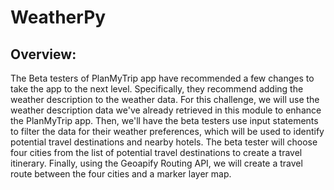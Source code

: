 # WeatherPy

##  Overview:

The Beta testers of PlanMyTrip app have recommended a few changes to take the app to the next level. Specifically, they recommend adding the weather description to the weather data.
For this challenge, we will use the weather description data we've already retrieved in this module to enhance the PlanMyTrip app. Then, we'll have the beta testers use input statements to filter the data for their weather preferences, which will be used to identify potential travel destinations and nearby hotels. The beta tester will choose four cities from the list of potential travel destinations to create a travel itinerary. Finally, using the Geoapify Routing API, we will create a travel route between the four cities and a marker layer map.
